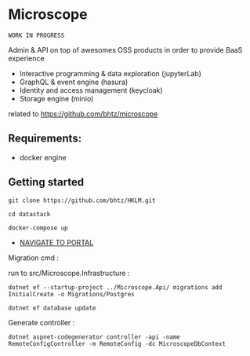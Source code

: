 # Microscope

    WORK IN PROGRESS

Admin & API on top of awesomes OSS products in order to provide BaaS experience

* Interactive programming & data exploration (jupyterLab)
* GraphQL & event engine (hasura)
* Identity and access management (keycloak)
* Storage engine (minio)

related to https://github.com/bhtz/microscope

## Requirements: 

* docker engine

## Getting started

    git clone https://github.com/bhtz/HKLM.git

    cd datastack

    docker-compose up

* [NAVIGATE TO PORTAL](http://localhost:8085)

Migration cmd : 

run to src/Microscope.Infrastructure : 

    dotnet ef --startup-project ../Microscope.Api/ migrations add InitialCreate -o Migrations/Postgres

    dotnet ef database update

Generate controller : 

    dotnet aspnet-codegenerator controller -api -name RemoteConfigController -m RemoteConfig -dc MicroscopeDbContext